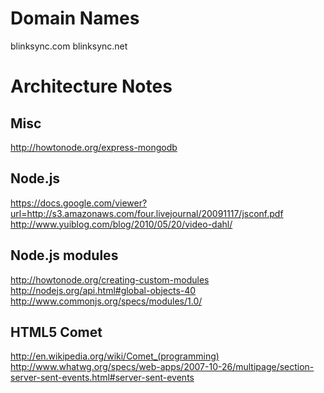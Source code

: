 Domain Names
============

blinksync.com
blinksync.net


Architecture Notes
==================

Misc
----

http://howtonode.org/express-mongodb


Node.js
-------

https://docs.google.com/viewer?url=http://s3.amazonaws.com/four.livejournal/20091117/jsconf.pdf
http://www.yuiblog.com/blog/2010/05/20/video-dahl/


Node.js modules
---------------

http://howtonode.org/creating-custom-modules
http://nodejs.org/api.html#global-objects-40
http://www.commonjs.org/specs/modules/1.0/


HTML5 Comet
-----------

http://en.wikipedia.org/wiki/Comet_(programming)
http://www.whatwg.org/specs/web-apps/2007-10-26/multipage/section-server-sent-events.html#server-sent-events